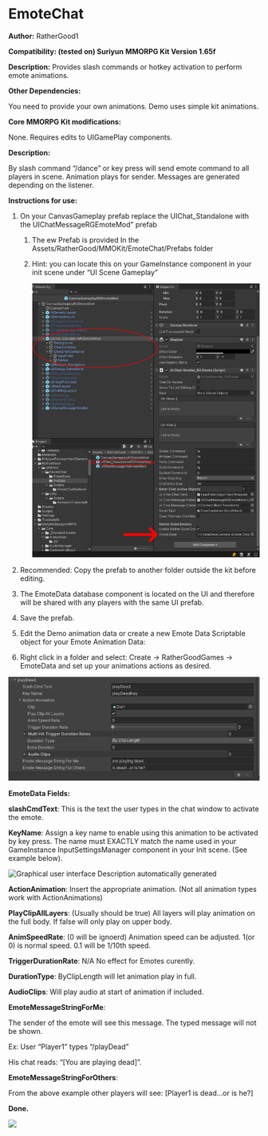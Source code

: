 # EmoteChat

**Author:** RatherGood1

**Compatibility: (tested on) Suriyun** **MMORPG Kit Version 1.65f**

**Description:** Provides slash commands or hotkey activation to perform emote
animations.

**Other Dependencies:**

You need to provide your own animations. Demo uses simple kit animations.

**Core MMORPG Kit modifications:**

None. Requires edits to UIGamePlay components.

**Description:**

By slash command “/dance” or key press will send emote command to all players in
scene. Animation plays for sender. Messages are generated depending on the
listener.

**Instructions for use:**

1.  On your CanvasGameplay prefab replace the UIChat_Standalone with the
    UIChatMessageRGEmoteMod” prefab

    1.  The ew Prefab is provided In the
        Assets/RatherGood/MMOKit/EmoteChat/Prefabs folder

    2.  Hint: you can locate this on your GameInstance component in your init
        scene under “UI Scene Gameplay”

        ![](media/fcfee0744d595cd2c025e53dac7237b0.png)

2.  Recommended: Copy the prefab to another folder outside the kit before
    editing.

3.  The EmoteData database component is located on the UI and therefore will be
    shared with any players with the same UI prefab.

4.  Save the prefab.

5.  Edit the Demo animation data or create a new Emote Data Scriptable object
    for your Emote Animation Data:

6.  Right click in a folder and select: Create -\> RatherGoodGames -\> EmoteData
    and set up your animations actions as desired.

![](media/b3bce1add4061cc07eb3292f94f73067.png)

**EmoteData Fields:**

**slashCmdText**: This is the text the user types in the chat window to activate
the emote.

**KeyName**: Assign a key name to enable using this animation to be activated by
key press. The name must EXACTLY match the name used in your GameInstance
InputSettingsManager component in your Init scene. (See example below).

![Graphical user interface Description automatically
generated](media/b2c8fe66a89a3ad081df1f9ef1107205.png)

**ActionAnimation**: Insert the appropriate animation. (Not all animation types
work with ActionAnimations)

**PlayClipAllLayers**: (Usually should be true) All layers will play animation
on the full body. If false will only play on upper body.

**AnimSpeedRate**: (0 will be ignoerd) Animation speed can be adjusted. 1(or 0)
is normal speed. 0.1 will be 1/10th speed.

**TriggerDurationRate**: N/A No effect for Emotes curently.

**DurationType**: ByClipLength will let animation play in full.

**AudioClips**: Will play audio at start of animation if included.

**EmoteMessageStringForMe**:

The sender of the emote will see this message. The typed message will not be
shown.

Ex: User “Player1” types “/playDead”

His chat reads: “[You are playing dead]”.

**EmoteMessageStringForOthers**:

From the above example other players will see: [Player1 is dead…or is he?]

**Done.**

[![](https://i9.ytimg.com/vi/9hTeKR2RBAM/mq2.jpg?sqp=CNi1-4UG&rs=AOn4CLDXgm31Cdkr94r5qOnk8hP-U-ToDg)](https://youtu.be/9hTeKR2RBAM)
